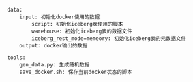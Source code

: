 <!-- 
Licensed to the Apache Software Foundation (ASF) under one
or more contributor license agreements.  See the NOTICE file
distributed with this work for additional information
regarding copyright ownership.  The ASF licenses this file
to you under the Apache License, Version 2.0 (the
"License"); you may not use this file except in compliance
with the License.  You may obtain a copy of the License at

  http://www.apache.org/licenses/LICENSE-2.0

Unless required by applicable law or agreed to in writing,
software distributed under the License is distributed on an
"AS IS" BASIS, WITHOUT WARRANTIES OR CONDITIONS OF ANY
KIND, either express or implied.  See the License for the
specific language governing permissions and limitations
under the License.
-->


```
data:
    input: 初始化docker使用的数据
        script: 初始化iceberg表使用的脚本
        warehouse: 初始化iceberg表的数据文件
        iceberg_rest_mode=memeory: 初始化iceberg表的元数据文件
    output: docker输出的数据

tools:
    gen_data.py: 生成随机数据
    save_docker.sh: 保存当前docker状态的脚本
```
